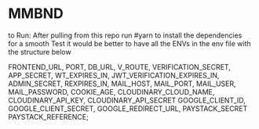 # MMBND
to Run: After pulling from this repo 
run #yarn to install the dependencies   
for a smooth Test it would be better to have all the ENVs in the env file with the structure below

FRONTEND_URL,
PORT,
DB_URL,
V_ROUTE,
VERIFICATION_SECRET,
APP_SECRET,
WT_EXPIRES_IN,
JWT_VERIFICATION_EXPIRES_IN,
ADMIN_SECRET,
REXPIRES_IN,
MAIL_HOST,
MAIL_PORT,
MAIL_USER,
MAIL_PASSWORD, 
COOKIE_AGE,
CLOUDINARY_CLOUD_NAME,
CLOUDINARY_API_KEY,
CLOUDINARY_API_SECRET
GOOGLE_CLIENT_ID,
GOOGLE_CLIENT_SECRET,
GOOGLE_REDIRECT_URL,
PAYSTACK_SECRET
PAYSTACK_REFERENCE; 
